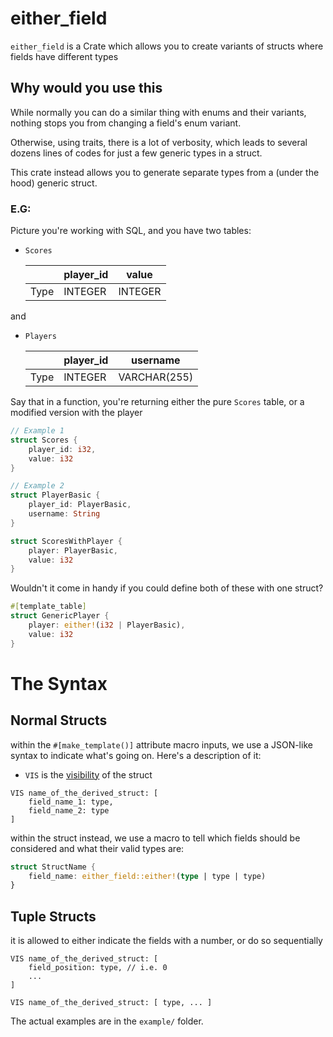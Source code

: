 # either_field
`either_field` is a Crate which allows you to create variants of structs where fields have different types

## Why would you use this
While normally you can do a similar thing with enums and their variants, nothing stops you from changing a field's enum variant.

Otherwise, using traits, there is a lot of verbosity, which leads to several dozens lines of codes for just a few generic types in a struct.

This crate instead allows you to generate separate types from a (under the hood) generic struct.

### E.G:
Picture you're working with SQL, and you have two tables:
- `Scores`

  | | player_id | value |
  |-|-|-|
  |Type| INTEGER | INTEGER |

and
- `Players`

  | | player_id | username |
  |-|-|-|
  |Type| INTEGER | VARCHAR(255) |

Say that in a function, you're returning either the pure `Scores` table, or a modified version with the player
```rs
// Example 1
struct Scores {
    player_id: i32,
    value: i32
}

// Example 2
struct PlayerBasic {
    player_id: PlayerBasic,
    username: String
}

struct ScoresWithPlayer {
    player: PlayerBasic,
    value: i32
}
```

Wouldn't it come in handy if you could define both of these with one struct?
```rs
#[template_table]
struct GenericPlayer {
    player: either!(i32 | PlayerBasic),
    value: i32
}
```

# The Syntax
## Normal Structs
within the `#[make_template()]` attribute macro inputs, we use a JSON-like syntax to indicate what's going on. Here's a description of it:

- `VIS` is the [visibility](https://doc.rust-lang.org/reference/visibility-and-privacy.html) of the struct
```
VIS name_of_the_derived_struct: [
    field_name_1: type,
    field_name_2: type
]
```

within the struct instead, we use a macro to tell which fields should be considered and what their valid types are:
```rs
struct StructName {
    field_name: either_field::either!(type | type | type)
}
```

## Tuple Structs
it is allowed to either indicate the fields with a number, or do so sequentially
```
VIS name_of_the_derived_struct: [
    field_position: type, // i.e. 0
    ...
]
```

```
VIS name_of_the_derived_struct: [ type, ... ]
```

The actual examples are in the `example/` folder.
